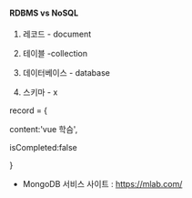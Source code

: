 #### RDBMS vs NoSQL



1. 레코드 - document

2. 테이블 -collection

3. 데이터베이스 - database

4. 스키마 - x

record = {

content:'vue 학슴',

isCompleted:false

}



* MongoDB 서비스 사이트 : https://mlab.com/
